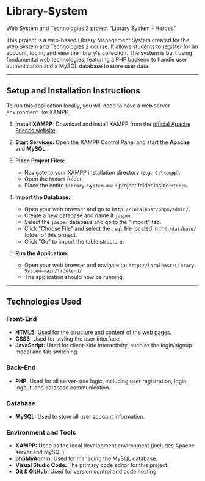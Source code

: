 # Library-System
Web System and Technologies 2 project "Library System - Heroes"


This project is a web-based Library Management System created for the Web System and Technologies 2 course. It allows students to register for an account, log in, and view the library's collection. The system is built using fundamental web technologies, featuring a PHP backend to handle user authentication and a MySQL database to store user data.

---

## Setup and Installation Instructions

To run this application locally, you will need to have a web server environment like XAMPP.

1.  **Install XAMPP:** Download and install XAMPP from the [official Apache Friends website](https://www.apachefriends.org/index.html).

2.  **Start Services:** Open the XAMPP Control Panel and start the **Apache** and **MySQL**.

3.  **Place Project Files:**
    *   Navigate to your XAMPP installation directory (e.g., `C:\xampp`).
    *   Open the `htdocs` folder.
    *   Place the entire `Library-System-main` project folder inside `htdocs`.

4.  **Import the Database:**
    *   Open your web browser and go to `http://localhost/phpmyadmin/`.
    *   Create a new database and name it `jasper`.
    *   Select the `jasper` database and go to the "Import" tab.
    *   Click "Choose File" and select the `.sql` file located in the `/database/` folder of this project.
    *   Click "Go" to import the table structure.

5.  **Run the Application:**
    *   Open your web browser and navigate to: `http://localhost/Library-System-main/frontend/`
    *   The application should now be running.

---

## Technologies Used

### Front-End
*   **HTML5:** Used for the structure and content of the web pages.
*   **CSS3:** Used for styling the user interface.
*   **JavaScript:** Used for client-side interactivity, such as the login/signup modal and tab switching.

### Back-End
*   **PHP:** Used for all server-side logic, including user registration, login, logout, and database communication.

### Database
*   **MySQL:** Used to store all user account information.

### Environment and Tools
*   **XAMPP:** Used as the local development environment (includes Apache server and MySQL).
*   **phpMyAdmin:** Used for managing the MySQL database.
*   **Visual Studio Code:** The primary code editor for this project.
*   **Git & GitHub:** Used for version control and code hosting.
